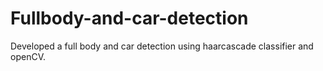 # Fullbody-and-car-detection
Developed a full body and car detection using haarcascade classifier and openCV. 
